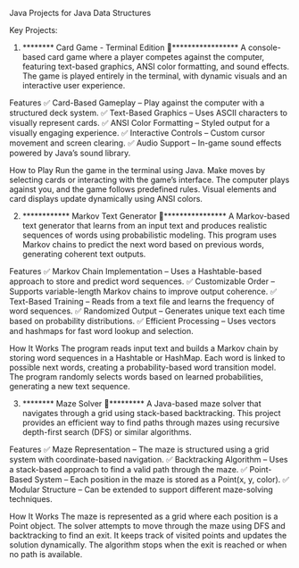 Java Projects for Java Data Structures

Key Projects:

1. ******** Card Game - Terminal Edition 🎴*****************
A console-based card game where a player competes against the computer, featuring text-based graphics, ANSI color formatting, and sound effects. The game is played entirely in the terminal, with dynamic visuals and an interactive user experience.

Features
✅ Card-Based Gameplay – Play against the computer with a structured deck system.
✅ Text-Based Graphics – Uses ASCII characters to visually represent cards.
✅ ANSI Color Formatting – Styled output for a visually engaging experience.
✅ Interactive Controls – Custom cursor movement and screen clearing.
✅ Audio Support – In-game sound effects powered by Java’s sound library.

How to Play
Run the game in the terminal using Java.
Make moves by selecting cards or interacting with the game’s interface.
The computer plays against you, and the game follows predefined rules.
Visual elements and card displays update dynamically using ANSI colors.


2. ************ Markov Text Generator 📜****************
A Markov-based text generator that learns from an input text and produces realistic sequences of words using probabilistic modeling. This program uses Markov chains to predict the next word based on previous words, generating coherent text outputs.

Features
✅ Markov Chain Implementation – Uses a Hashtable-based approach to store and predict word sequences.
✅ Customizable Order – Supports variable-length Markov chains to improve output coherence.
✅ Text-Based Training – Reads from a text file and learns the frequency of word sequences.
✅ Randomized Output – Generates unique text each time based on probability distributions.
✅ Efficient Processing – Uses vectors and hashmaps for fast word lookup and selection.

How It Works
The program reads input text and builds a Markov chain by storing word sequences in a Hashtable or HashMap.
Each word is linked to possible next words, creating a probability-based word transition model.
The program randomly selects words based on learned probabilities, generating a new text sequence.


3. ******** Maze Solver 🏁*********
A Java-based maze solver that navigates through a grid using stack-based backtracking. This project provides an efficient way to find paths through mazes using recursive depth-first search (DFS) or similar algorithms.

Features
✅ Maze Representation – The maze is structured using a grid system with coordinate-based navigation.
✅ Backtracking Algorithm – Uses a stack-based approach to find a valid path through the maze.
✅ Point-Based System – Each position in the maze is stored as a Point(x, y, color).
✅ Modular Structure – Can be extended to support different maze-solving techniques.

How It Works
The maze is represented as a grid where each position is a Point object.
The solver attempts to move through the maze using DFS and backtracking to find an exit.
It keeps track of visited points and updates the solution dynamically.
The algorithm stops when the exit is reached or when no path is available.
